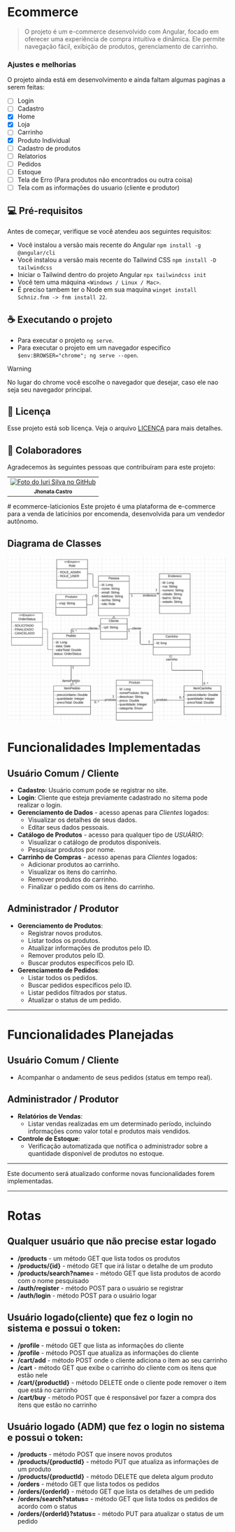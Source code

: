 # Ecommerce

> O projeto é um e-commerce desenvolvido com Angular, focado em oferecer uma experiência de compra intuitiva e dinâmica. Ele permite navegação fácil, exibição de produtos, gerenciamento de carrinho.

### Ajustes e melhorias

O projeto ainda está em desenvolvimento e ainda faltam algumas paginas a serem feitas:

- [ ] Login
- [ ] Cadastro
- [x] Home
- [x] Loja
- [ ] Carrinho
- [x] Produto Individual
- [ ] Cadastro de produtos
- [ ] Relatorios
- [ ] Pedidos
- [ ] Estoque
- [ ] Tela de Erro (Para produtos não encontrados ou outra coisa)
- [ ] Tela com as informações do usuario (cliente e produtor)

## 💻 Pré-requisitos

Antes de começar, verifique se você atendeu aos seguintes requisitos:

- Você instalou a versão mais recente do Angular `npm install -g @angular/cli`
- Você instalou a versão mais recente do Tailwind CSS `npm install -D tailwindcss`
- Iniciar o Tailwind dentro do projeto Angular `npx tailwindcss init`
- Você tem uma máquina `<Windows / Linux / Mac>`.
- É preciso tambem ter o Node em sua maquina `winget install Schniz.fnm -> fnm install 22`.

## ☕ Executando o projeto
- Para executar o projeto `ng serve`.
- Para executar o projeto em um navegador especifico `$env:BROWSER="chrome"; ng serve --open`.

> [!WARNING]  
> No lugar do chrome você escolhe o navegador que desejar, caso ele nao seja seu navegador principal.

## 📝 Licença

Esse projeto está sob licença. Veja o arquivo [LICENÇA](LICENSE.md) para mais detalhes.

## 🤝 Colaboradores

Agradecemos às seguintes pessoas que contribuíram para este projeto:

<table>
  <tr>
    <td align="center">
      <a href="https://github.com/JhonnyBCastro" title="defina o título do link">
        <img src="https://avatars.githubusercontent.com/u/166658525?v=4" width="100px;" alt="Foto do Iuri Silva no GitHub"/><br>
        <sub>
          <b>Jhonata Castro</b>
        </sub>
      </a>
    </td>
  </tr>
</table>
# ecommerce-laticionios
Este projeto é uma plataforma de e-commerce para a venda de laticínios por encomenda, desenvolvida para um vendedor autônomo.

## Diagrama de Classes

![Diagrama de Classes](CLASSE_UML.png)

# Funcionalidades Implementadas

## Usuário Comum / Cliente
- **Cadastro**: Usuário comum pode se registrar no site.
- **Login**: Cliente que esteja previamente cadastrado no sitema pode realizar o login.
- **Gerenciamento de Dados** - acesso apenas para *Clientes* logados:
  - Visualizar os detalhes de seus dados.
  - Editar seus dados pessoais.
- **Catálogo de Produtos** - acesso para qualquer tipo de *USUÁRIO*:
  - Visualizar o catálogo de produtos disponíveis.
  - Pesquisar produtos por nome.
- **Carrinho de Compras** - acesso apenas para *Clientes* logados:
  - Adicionar produtos ao carrinho.
  - Visualizar os itens do carrinho.
  - Remover produtos do carrinho.
  - Finalizar o pedido com os itens do carrinho.

## Administrador / Produtor
- **Gerenciamento de Produtos**:
  - Registrar novos produtos.
  - Listar todos os produtos.
  - Atualizar informações de produtos pelo ID.
  - Remover produtos pelo ID.
  - Buscar produtos específicos pelo ID.
- **Gerenciamento de Pedidos**:
  - Listar todos os pedidos.
  - Buscar pedidos específicos pelo ID.
  - Listar pedidos filtrados por status.
  - Atualizar o status de um pedido.

---

# Funcionalidades Planejadas

## Usuário Comum / Cliente
- Acompanhar o andamento de seus pedidos (status em tempo real).

## Administrador / Produtor
- **Relatórios de Vendas**:
  - Listar vendas realizadas em um determinado período, incluindo informações como valor total e produtos mais vendidos.
- **Controle de Estoque**:
  - Verificação automatizada que notifica o administrador sobre a quantidade disponível de produtos no estoque.

---

Este documento será atualizado conforme novas funcionalidades forem implementadas.

---
# Rotas

## Qualquer usuário que não precise estar logado
- **/products**  - um método GET que lista todos os produtos
- **/products/{id}**  - método GET que irá listar o detalhe de um produto
- **/products/search?name=** - método GET que lista produtos de acordo com o nome pesquisado
- **/auth/register** - método POST para o usuário se registrar
- **/auth/login** - método POST para o usuário logar

## Usuário logado(cliente) que fez o login no sistema e possui o token:
- **/profile**  - método GET que lista as informações do cliente 
- **/profile**  - método POST que atualiza as informações do cliente
- **/cart/add**  - método POST onde o cliente adiciona o item ao seu carrinho
- **/cart**  - método GET que exibe o carrinho do cliente com os itens que estão nele
- **/cart/{productId}**  - método DELETE onde o cliente pode remover o item que está no carrinho 
- **/cart/buy**  - método POST que é responsável por fazer a compra dos itens que estão no carrinho

## Usuário logado (ADM) que fez o login no sistema e possui o token:
- **/products**  - método POST que insere novos produtos
- **/products/{productId}**  - método PUT que atualiza as informações de um produto
- **/products/{productId}**  - método DELETE que deleta algum produto
- **/orders** - método GET que lista todos os pedidos
- **/orders/{orderId}** - método GET que lista os detalhes de um pedido
- **/orders/search?status=** - método GET que lista todos os pedidos de acordo com o status
- **/orders/{orderId}?status=** - método PUT para atualizar o status de um pedido

